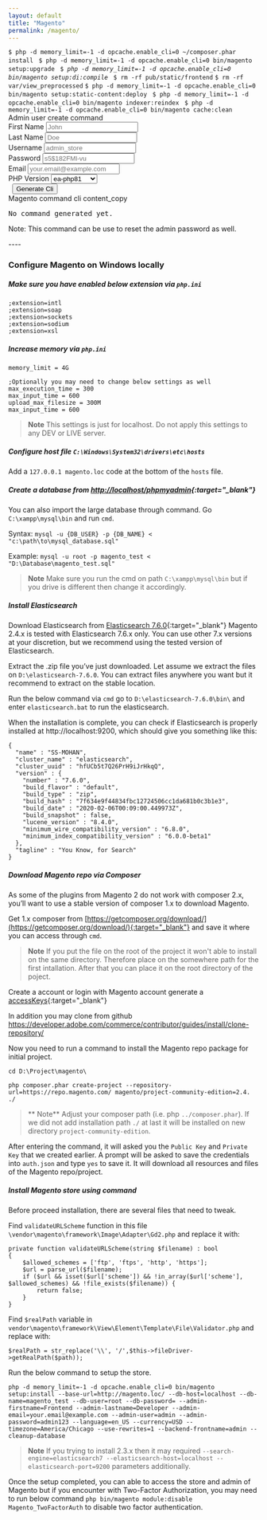 ```yaml
---
layout: default
title: "Magento"
permalink: /magento/
---
```


<div class="alert text-bg-dark">
	<div class="putty pre"><code>$ <span data-copy="cmd">php -d memory_limit=-1 -d opcache.enable_cli=0 ~/composer.phar install</span> <span class="php-list"></span></code>
		<code>$ <span data-copy="cmd">php -d memory_limit=-1 -d opcache.enable_cli=0 bin/magento setup:upgrade</span> <span class="php-list"></span></code>
		<code>$ <em title="Optional" data-copy="cmd">php -d memory_limit=-1 -d opcache.enable_cli=0 bin/magento setup:di:compile</em> <span class="php-list"></span></code>
		<code>$ <span data-copy="cmd">rm -rf pub/static/frontend</span></code>
		<code>$ <span data-copy="cmd">rm -rf var/view_preprocessed</span></code>
		<code>$ <span data-copy="cmd">php -d memory_limit=-1 -d opcache.enable_cli=0 bin/magento setup:static-content:deploy</span> <span class="php-list"></span></code>
		<code>$ <span data-copy="cmd">php -d memory_limit=-1 -d opcache.enable_cli=0 bin/magento indexer:reindex</span> <span class="php-list"></span></code>
		<code>$ <span data-copy="cmd">php -d memory_limit=-1 -d opcache.enable_cli=0 bin/magento cache:clean</span> <span class="php-list"></span></code>
	</div>
</div>

<div class="pt-3">
	<div class="alert alert-success mt-2 text-center" role="alert">Admin user create command</div>
	<form id="cli" class="form" method="post">
		<div class="row">
			<div class="col-sm-6 col-md-4 col-lg-3">
				<div class="mb-3">
					<label class="form-label" for="fname">First Name</label>
					<input id="fname" type="text" class="form-control" name="fname" placeholder="John">
				</div>
			</div>
			<div class="col-sm-6 col-md-4 col-lg-3">
				<div class="mb-3">
					<label class="form-label" for="lname">Last Name</label>
					<input id="lname" type="text" class="form-control" name="lname" placeholder="Doe">
				</div>
			</div>
			<div class="col-sm-6 col-md-4 col-lg-3">
				<div class="mb-3">
					<label class="form-label" for="username">Username</label>
					<input id="username" type="text" class="form-control" name="username" placeholder="admin_store">
				</div>
			</div>
			<div class="col-sm-6 col-md-4 col-lg-3">
				<div class="mb-3">
					<label class="form-label" for="password">Password</label>
					<input id="password" type="password" class="form-control" name="password" placeholder="s5$182FMl-vu">
				</div>
			</div>
			<div class="col-sm-6 col-md-4 col-lg-3">
				<div class="mb-3">
					<label class="form-label" for="email">Email</label>
					<input id="email" type="text" class="form-control" name="email" placeholder="your.email@example.com">
				</div>
			</div>
			<div class="col-sm-6 col-md-4 col-lg-3 offset-lg-3">
				<div class="mb-3">
					<label class="form-label" for="php">PHP Version</label>
					<select id="php" class="form-select" name="php">
						<option value="php">I don't know</option>
						<option value="ea-php71">ea-php71</option>
						<option value="ea-php72">ea-php72</option>
						<option value="ea-php73">ea-php73</option>
						<option value="ea-php74">ea-php74</option>
						<option value="ea-php81" selected>ea-php81</option>
					</select>
				</div>
			</div>
			<div class="col-sm-6 col-md-4 col-lg-3">
				<div class="mb-3 text-sm-end">
					<label class="form-label d-block">&nbsp;</label>
					<button type="button" class="btn btn-primary" name="generate-cli">Generate Cli</button>
				</div>
			</div>
		</div>
		<div class="card">
			<div class="card-header d-flex justify-content-between align-items-center bg-primary text-white"><span>Magento command cli</span> <span class="material-icons" data-copy="cli" title="Click to Clipboard">content_copy</span></div>
			<div class="card-body"><pre class="result pre mb-0">No command generated yet.</pre></div>
			<div class="card-footer">Note: This command can be use to reset the admin password as well.</div>
		</div>
	</form>
</div>
----

### Configure Magento on Windows locally

##### Make sure you have enabled below extension via `php.ini`

```
;extension=intl
;extension=soap
;extension=sockets
;extension=sodium
;extension=xsl
```

##### Increase memory via `php.ini`

```
memory_limit = 4G

;Optionally you may need to change below settings as well
max_execution_time = 300
max_input_time = 600
upload_max_filesize = 300M
max_input_time = 600
```
> **Note** This settings is just for localhost. Do not apply this settings to any DEV or LIVE server.

##### Configure host file `C:\Windows\System32\drivers\etc\hosts`

Add a `127.0.0.1 magento.loc` code at the bottom of the `hosts` file.


##### Create a database from [http://localhost/phpmyadmin](http://localhost/phpmyadmin/){:target="_blank"}

You can also import the large database through command. Go `C:\xampp\mysql\bin` and run `cmd`.

Syntax: `mysql -u {DB_USER} -p {DB_NAME} < "c:\path\to\mysql_database.sql"`

Example: `mysql -u root -p magento_test < "D:\Database\magento_test.sql"`

> **Note** Make sure you run the cmd on path `C:\xampp\mysql\bin` but if you drive is different then change it accordingly.


##### Install Elasticsearch

Download Elasticsearch from [Elasticsearch 7.6.0](https://www.elastic.co/downloads/past-releases/elasticsearch-7-6-0){:target="_blank"}
Magento 2.4.x is tested with Elasticsearch 7.6.x only. You can use other 7.x versions at your discretion, but we recommend using the tested version of Elasticsearch.

Extract the .zip file you’ve just downloaded. Let assume we extract the files on `D:\elasticsearch-7.6.0`.
You can extract files anywhere you want but it recommend to extract on the stable location.

Run the below command via `cmd` go to `D:\elasticsearch-7.6.0\bin\` and enter `elasticsearch.bat` to run the elasticsearch.

When the installation is complete, you can check if Elasticsearch is properly installed at http://localhost:9200, which should give you something like this:

```
{
  "name" : "SS-MOHAN",
  "cluster_name" : "elasticsearch",
  "cluster_uuid" : "hfUCb5t7Q26PrH9iJrHkqQ",
  "version" : {
    "number" : "7.6.0",
    "build_flavor" : "default",
    "build_type" : "zip",
    "build_hash" : "7f634e9f44834fbc12724506cc1da681b0c3b1e3",
    "build_date" : "2020-02-06T00:09:00.449973Z",
    "build_snapshot" : false,
    "lucene_version" : "8.4.0",
    "minimum_wire_compatibility_version" : "6.8.0",
    "minimum_index_compatibility_version" : "6.0.0-beta1"
  },
  "tagline" : "You Know, for Search"
}
```

##### Download Magento repo via Composer

As some of the plugins from Magento 2 do not work with composer 2.x, you’ll want to use a stable version of composer 1.x to download Magento.

Get 1.x composer from [https://getcomposer.org/download/](https://getcomposer.org/download/){:target="_blank"} and save it where you can access through `cmd`.

> **Note** If you put the file on the root of the project it won't able to install on the same directory. Therefore place on the somewhere path for the first intallation. After that you can place it on the root directory of the poject.

Create a account or login with Magento account generate a [accessKeys](https://commercemarketplace.adobe.com/customer/accessKeys/){:target="_blank"}

In addition you may clone from github https://developer.adobe.com/commerce/contributor/guides/install/clone-repository/

Now you need to run a command to install the Magento repo package for initial project.

```
cd D:\Project\magento\
```
```
php composer.phar create-project --repository-url=https://repo.magento.com/ magento/project-community-edition=2.4. ./
```

> ** Note** Adjust your composer path (i.e. php `../composer.phar`). If we did not add installation path `./` at last it will be installed on new directory `project-community-edition`.

After entering the command, it will asked you the `Public Key` and `Private Key` that we created earlier. A prompt will be asked to save the credentials into `auth.json` and type `yes` to save it. It will download all resources and files of the Magento repo/project.


##### Install Magento store using command

Before proceed installation, there are several files that need to tweak.

Find `validateURLScheme` function in this file `\vendor\magento\framework\Image\Adapter\Gd2.php` and replace it with:

```
private function validateURLScheme(string $filename) : bool
{
	$allowed_schemes = ['ftp', 'ftps', 'http', 'https'];
	$url = parse_url($filename);
	if ($url && isset($url['scheme']) && !in_array($url['scheme'], $allowed_schemes) && !file_exists($filename)) {
		return false;
	}
}
```

Find `$realPath` variable in `vendor\magento\framework\View\Element\Template\File\Validator.php` and replace with:

```
$realPath = str_replace('\\', '/',$this->fileDriver->getRealPath($path));
```

Run the below command to setup the store.

```
php -d memory_limit=-1 -d opcache.enable_cli=0 bin/magento setup:install --base-url=http://magento.loc/ --db-host=localhost --db-name=magento_test --db-user=root --db-password= --admin-firstname=Frontend --admin-lastname=Developer --admin-email=your.email@example.com --admin-user=admin --admin-password=admin123 --language=en_US --currency=USD --timezone=America/Chicago --use-rewrites=1 --backend-frontname=admin --cleanup-database
```

> **Note** If you trying to install 2.3.x then it may required `--search-engine=elasticsearch7 --elasticsearch-host=localhost --elasticsearch-port=9200` parameters additionally.

Once the setup completed, you can able to access the store and admin of Magento but if you encounter with Two-Factor Authorization, you may need to run below command `php bin/magento module:disable Magento_TwoFactorAuth` to disable two factor authentication.

<script>
function serializeFormArray(formElement) {
	var formData = new FormData(formElement);
	var serializedArray = [];
	formData.forEach(function(value, key) {
		serializedArray.push({ name: key, value: value });
	});
	return serializedArray;
}
document.addEventListener('DOMContentLoaded', function () {
	const php = {
		'71': 'ea-php71',
		'72': 'ea-php72',
		'73': 'ea-php73',
		'74': 'ea-php74',
		'81': 'ea-php81',
	};
	let phpCopy = '';
	Object.entries(php).forEach(function([key, value]) {
		phpCopy += '<span class="php php'+key+'" version="'+value+'" data-copy><i class="material-icons">content_copy</i> php'+key+'</span>';
	});
	document.querySelectorAll('.php-list').forEach((list)=>{
		list.innerHTML = phpCopy;
	});
	document.querySelectorAll('[data-copy]').forEach((btn) => {
		btn.addEventListener('click',function(e) {
			e.preventDefault();
			let code = this.textContent;
			if(this.classList.contains('php')) {
				let php = this.getAttribute('class').replace('php','').trim();
				code = this.closest('code').querySelector('[data-copy="cmd"]').textContent;
				code = code.replace('php','/usr/local/bin/'+this.getAttribute('version'));
			}
			if(this.getAttribute('copy')=='cli') {
				code = this.closest('.card').querySelector('.result').textContent;
			}
			if(code) {
				mk.copyToClipboard(code);
			}
		});
	});
	document.querySelector('[name="generate-cli"]').addEventListener('click', function(e) {
		e.preventDefault();
		e.stopPropagation();
		let formElement = document.querySelector('#cli'), data = serializeFormArray(formElement), cli = [];
		for(let i=0;i<data.length;i++) {
			let name = data[i].name, value = data[i].value, novalue = document.querySelector('[name="'+name+'"]').getAttribute('placeholder');
			switch(name) {
				case'php':
					cli[0] = (value=='php'?'php':'/usr/local/bin/'+value)+' bin/magento admin:user:create';
				break;
				case'username':
					cli[1] = ' --admin-user="'+(value?value:novalue)+'"';
				break;
				case'password':
					cli[2] = ' --admin-password="'+(value?value:novalue)+'"';
				break;
				case'fname':
					cli[3] = ' --admin-firstname="'+(value?value:novalue)+'"';
				break;
				case'lname':
					cli[4] = ' --admin-lastname="'+(value?value:novalue)+'"';
				break;
			}
		}
		document.querySelector('.result.pre').textContent = cli.join();
	});
});
</script>